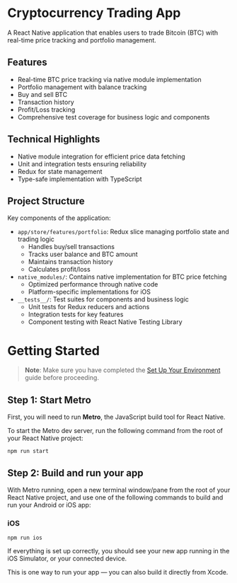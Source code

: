 # Cryptocurrency Trading App

A React Native application that enables users to trade Bitcoin (BTC) with real-time price tracking and portfolio management.

## Features

- Real-time BTC price tracking via native module implementation
- Portfolio management with balance tracking
- Buy and sell BTC
- Transaction history
- Profit/Loss tracking
- Comprehensive test coverage for business logic and components

## Technical Highlights

- Native module integration for efficient price data fetching
- Unit and integration tests ensuring reliability
- Redux for state management
- Type-safe implementation with TypeScript

## Project Structure

Key components of the application:

- `app/store/features/portfolio`: Redux slice managing portfolio state and trading logic
  - Handles buy/sell transactions
  - Tracks user balance and BTC amount
  - Maintains transaction history
  - Calculates profit/loss
- `native_modules/`: Contains native implementation for BTC price fetching
  - Optimized performance through native code
  - Platform-specific implementations for iOS
- `__tests__/`: Test suites for components and business logic
  - Unit tests for Redux reducers and actions
  - Integration tests for key features
  - Component testing with React Native Testing Library

# Getting Started

> **Note**: Make sure you have completed the [Set Up Your Environment](https://reactnative.dev/docs/set-up-your-environment) guide before proceeding.

## Step 1: Start Metro

First, you will need to run **Metro**, the JavaScript build tool for React Native.

To start the Metro dev server, run the following command from the root of your React Native project:

```
npm run start
```

## Step 2: Build and run your app

With Metro running, open a new terminal window/pane from the root of your React Native project, and use one of the following commands to build and run your Android or iOS app:

### iOS

```
npm run ios
```

If everything is set up correctly, you should see your new app running in the iOS Simulator, or your connected device.

This is one way to run your app — you can also build it directly from Xcode.
